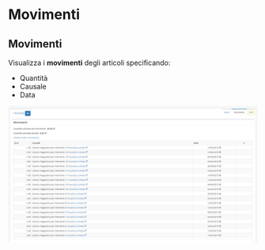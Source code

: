 # Movimenti

## Movimenti

Visualizza i **movimenti** degli articoli specificando:

* Quantità
* Causale
* Data

![Screenshot interfaccia movimenti](../../../../.gitbook/assets/pluginmovimenti.PNG)

